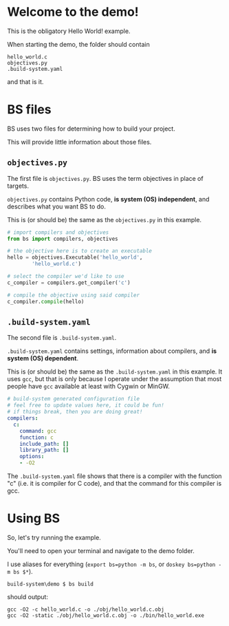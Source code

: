 # Welcome to the demo!

This is the obligatory Hello World! example.

When starting the demo, the folder should contain

```
hello_world.c
objectives.py
.build-system.yaml
```

and that is it.

# BS files
BS uses two files for determining how to build your project.

This will provide little information about those files.

## `objectives.py`
The first file is `objectives.py`. BS uses the term objectives in place of targets.

`objectives.py` contains Python code, **is system (OS) independent**, and describes what you want BS to do.

This is (or should be) the same as the `objectives.py` in this example. 

```python
# import compilers and objectives
from bs import compilers, objectives

# the objective here is to create an executable
hello = objectives.Executable('hello_world',
        'hello_world.c')

# select the compiler we'd like to use
c_compiler = compilers.get_compiler('c')

# compile the objective using said compiler
c_compiler.compile(hello)
```

## `.build-system.yaml`
The second file is `.build-system.yaml`.

`.build-system.yaml` contains settings, information about compilers, and **is system (OS) dependent**.

This is (or should be) the same as the `.build-system.yaml` in this example. It uses `gcc`, but that is only because I
operate under the assumption that most people have `gcc` available at least with Cygwin or MinGW.

```yaml
# build-system generated configuration file
# feel free to update values here, it could be fun!
# if things break, then you are doing great!
compilers:
  c:
    command: gcc
    function: c
    include_path: []
    library_path: []
    options:
    - -O2
```

The `.build-system.yaml` file shows that there is a compiler with the function "c" (i.e. it is compiler for C code), and
that the command for this compiler is gcc.

# Using BS
So, let's try running the example.

You'll need to open your terminal and navigate to the demo folder.

I use aliases for everything (`export bs=python -m bs`, or `doskey bs=python -m bs $*`).

`build-system\demo $ bs build`

should output:

```
gcc -O2 -c hello_world.c -o ./obj/hello_world.c.obj
gcc -O2 -static ./obj/hello_world.c.obj -o ./bin/hello_world.exe
```

